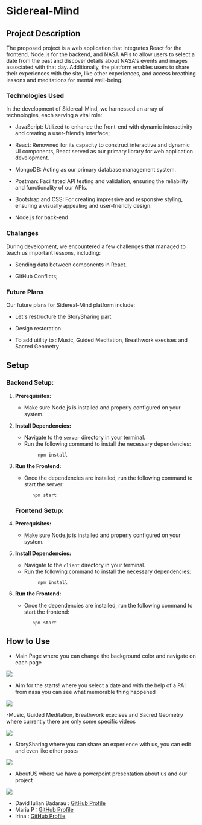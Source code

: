
# Sidereal-Mind

## Project Description 
The proposed project is a web application that integrates React for the frontend, Node.js for the backend, and NASA APIs to allow users to select a date from the past and discover details about NASA's events and images associated with that day. Additionally, the platform enables users to share their experiences with the site, like other experiences, and access breathing lessons and meditations for mental well-being.

### Technologies Used

In the development of Sidereal-Mind, we harnessed an array of technologies, each serving a vital role:


- JavaScript: Utilized to enhance the front-end with dynamic interactivity and creating a user-friendly interface;

- React: Renowned for its capacity to construct interactive and dynamic UI components, React served as our primary library for web application development.

- MongoDB: Acting as our primary database management system.

- Postman: Facilitated API testing and validation, ensuring the reliability and functionality of our APIs.

- Bootstrap and CSS: For creating impressive and responsive styling, ensuring a visually appealing and user-friendly design.

- Node.js for back-end


### Chalanges

During development, we encountered a few challenges that managed to teach us important lessons, including:

- Sending data between components in React.

- GitHub Conflicts;

### Future Plans
Our future plans for Sidereal-Mind platform include:

- Let's restructure the StorySharing part

- Design restoration

- To add utility to : Music, Guided Meditation, Breathwork execises and Sacred Geometry



## Setup

### Backend Setup:

1. **Prerequisites:**
    - Make sure Node.js is installed and properly configured on your system.

2. **Install Dependencies:**
    - Navigate to the `server` directory in your terminal.
    - Run the following command to install the necessary dependencies:
      ```
           npm install
      ```

3. **Run the Frontend:**
    - Once the dependencies are installed, run the following command to start the server:
      ```
         npm start 
      ```



    ### Frontend Setup:

1. **Prerequisites:**
    - Make sure Node.js is installed and properly configured on your system.

2. **Install Dependencies:**
    - Navigate to the `client` directory in your terminal.
    - Run the following command to install the necessary dependencies:
      ```
           npm install
      ```

3. **Run the Frontend:**
    - Once the dependencies are installed, run the following command to start the frontend:
      ```
         npm start 
      ```


## How to Use 
- Main Page where you can change the background color and navigate on each page

<img src="https://cdn.discordapp.com/attachments/1080812341693784124/1166690923103666206/homepage.png?ex=654b6898&is=6538f398&hm=5fa4fb3eeec786e1b03ce7c9075b8e37da435b115acdb802ec9fd0c4a88e4f1f&">

- Aim for the starts! where you select a date and with the help of a PAI from nasa you can see what memorable thing happened


<img src="https://cdn.discordapp.com/attachments/1080812341693784124/1166692636820766730/aim-starts.png?ex=654b6a30&is=6538f530&hm=9c1064cd21471dae28180764efdb387975df7bedbbc09da57d222b973c3ce79a&">


-Music, Guided Meditation, Breathwork execises and Sacred Geometry where currently there are only some specific videos

<img src="https://cdn.discordapp.com/attachments/1080812341693784124/1166696728603414538/gid_meditation.png?ex=654b6e00&is=6538f900&hm=9caf1a5d3d69ee06d97407942163e76edbf33d3c5ba1978a579f80534022f713&">


- StorySharing where you can share an experience with us, you can edit and even like other posts

<img src="https://cdn.discordapp.com/attachments/1080812341693784124/1166696728603414538/gid_meditation.png?ex=654b6e00&is=6538f900&hm=9caf1a5d3d69ee06d97407942163e76edbf33d3c5ba1978a579f80534022f713&">


- AboutUS where we have a powerpoint presentation about us and our project

<img src="https://cdn.discordapp.com/attachments/1080812341693784124/1166697567942348911/aboutus.png?ex=654b6ec8&is=6538f9c8&hm=03a7ea6c08da828bcdcc2ed64be689987c703170b4168c7a3599e84ee0f9591d&">


- David Iulian Badarau : [GitHub Profile](https://github.com/BadarauDavid)
- Maria P : [GitHub Profile](https://github.com/mia-niznai)
- Irina : [GitHub Profile](https://github.com/Pinkydvs)

    

